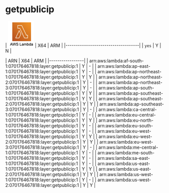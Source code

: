 # getpublicip


| ![awslambda](ICON.png) | X64 | ARM |
|------------------------------------|
| ```yes``` | Y | N |



| ARN | X64 | ARM |
|-----------------|
| arn:aws:lambda:af-south-1:070176467818:layer:getpublicip:1 | Y | - |
| arn:aws:lambda:ap-east-1:070176467818:layer:getpublicip:1 | Y | - |
| arn:aws:lambda:ap-northeast-1:070176467818:layer:getpublicip:1 | Y | Y |
| arn:aws:lambda:ap-northeast-2:070176467818:layer:getpublicip:1 | Y | - |
| arn:aws:lambda:ap-northeast-3:070176467818:layer:getpublicip:1 | Y | - |
| arn:aws:lambda:ap-south-1:070176467818:layer:getpublicip:1 | Y | Y |
| arn:aws:lambda:ap-southeast-1:070176467818:layer:getpublicip:1 | Y | Y |
| arn:aws:lambda:ap-southeast-2:070176467818:layer:getpublicip:1 | Y | Y |
| arn:aws:lambda:ap-southeast-3:070176467818:layer:getpublicip:1 | Y | - |
| arn:aws:lambda:ca-central-1:070176467818:layer:getpublicip:1 | Y | - |
| arn:aws:lambda:eu-central-1:070176467818:layer:getpublicip:1 | Y | Y |
| arn:aws:lambda:eu-north-1:070176467818:layer:getpublicip:1 | Y | - |
| arn:aws:lambda:eu-south-1:070176467818:layer:getpublicip:1 | Y | - |
| arn:aws:lambda:eu-west-1:070176467818:layer:getpublicip:1 | Y | Y |
| arn:aws:lambda:eu-west-2:070176467818:layer:getpublicip:1 | Y | Y |
| arn:aws:lambda:eu-west-3:070176467818:layer:getpublicip:1 | Y | - |
| arn:aws:lambda:me-central-1:070176467818:layer:getpublicip:1 | Y | - |
| arn:aws:lambda:me-south-1:070176467818:layer:getpublicip:1 | Y | - |
| arn:aws:lambda:sa-east-1:070176467818:layer:getpublicip:1 | Y | - |
| arn:aws:lambda:us-east-1:070176467818:layer:getpublicip:1 | Y | Y |
| arn:aws:lambda:us-east-2:070176467818:layer:getpublicip:1 | Y | Y |
| arn:aws:lambda:us-west-1:070176467818:layer:getpublicip:1 | Y | - |
| arn:aws:lambda:us-west-2:070176467818:layer:getpublicip:1 | Y | Y |
